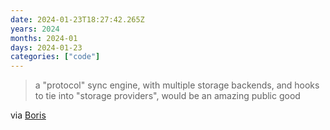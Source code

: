 ```yaml
---
date: 2024-01-23T18:27:42.265Z
years: 2024
months: 2024-01
days: 2024-01-23
categories: ["code"]
---
```

> a "protocol" sync engine, with multiple storage backends, and hooks to tie into "storage providers", would be an amazing public good

via [Boris](https://discord.com/channels/478735028319158273/1199039706789326848/1199419885026029661)
